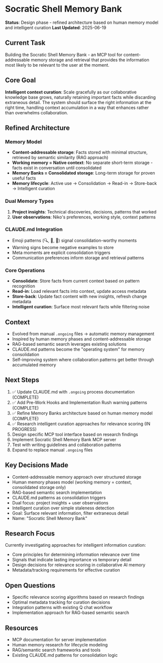 # Socratic Shell Memory Bank

**Status**: Design phase - refined architecture based on human memory model and intelligent curation
**Last Updated**: 2025-06-19

## Current Task
Building the Socratic Shell Memory Bank - an MCP tool for content-addressable memory storage and retrieval that provides the information most likely to be relevant to the user at the moment.

## Core Goal
**Intelligent context curation**: Scale gracefully as our collaborative knowledge base grows, naturally retaining important facts while discarding extraneous detail. The system should surface the right information at the right time, handling context accumulation in a way that enhances rather than overwhelms collaboration.

## Refined Architecture

### Memory Model
- **Content-addressable storage**: Facts stored with minimal structure, retrieved by semantic similarity (RAG approach)
- **Working memory = Native context**: No separate short-term storage - facts exist in conversation until consolidated
- **Memory Banks = Consolidated storage**: Long-term storage for proven useful facts
- **Memory lifecycle**: Active use → Consolidation → Read-in → Store-back → Intelligent curation

### Dual Memory Types
1. **Project insights**: Technical discoveries, decisions, patterns that worked
2. **User observations**: Niko's preferences, working style, context patterns

### CLAUDE.md Integration
- Emoji patterns (🔍, 🎯, 🤔) signal consolidation-worthy moments
- Warning signs become negative examples to store
- Meta moments are explicit consolidation triggers
- Communication preferences inform storage and retrieval patterns

### Core Operations
- **Consolidate**: Store facts from current context based on pattern recognition
- **Read-in**: Load relevant facts into context, update access metadata
- **Store-back**: Update fact content with new insights, refresh change metadata
- **Intelligent curation**: Surface most relevant facts while filtering noise

## Context
- Evolved from manual `.ongoing` files → automatic memory management
- Inspired by human memory phases and content-addressable storage
- RAG-based semantic search leverages existing solutions
- CLAUDE.md patterns become the "operating system" for memory consolidation
- Self-improving system where collaboration patterns get better through accumulated memory

## Next Steps
1. ✅ Update CLAUDE.md with `.ongoing` process documentation (COMPLETE)
2. ✅ Add Pre-Work Hooks and Implementation Rush warning patterns (COMPLETE)
3. ✅ Refine Memory Banks architecture based on human memory model (COMPLETE)
4. ✅ Research intelligent curation approaches for relevance scoring (IN PROGRESS)
5. Design specific MCP tool interface based on research findings
6. Implement Socratic Shell Memory Bank MCP server
7. Test with writing guidelines and collaboration patterns
8. Expand to replace manual `.ongoing` files

## Key Decisions Made
- Content-addressable memory approach over structured storage
- Human memory phases model (working memory = context, consolidated storage only)
- RAG-based semantic search implementation
- CLAUDE.md patterns as consolidation triggers
- Dual focus: project insights + user observations
- Intelligent curation over simple staleness detection
- Goal: Surface relevant information, filter extraneous detail
- Name: "Socratic Shell Memory Bank"

## Research Focus
Currently investigating approaches for intelligent information curation:
- Core principles for determining information relevance over time
- Signals that indicate lasting importance vs temporary detail
- Design decisions for relevance scoring in collaborative AI memory
- Metadata/tracking requirements for effective curation

## Open Questions
- Specific relevance scoring algorithms based on research findings
- Optimal metadata tracking for curation decisions
- Integration patterns with existing Q chat workflow
- Implementation approach for RAG-based semantic search

## Resources
- MCP documentation for server implementation
- Human memory research for lifecycle modeling
- RAG/semantic search frameworks and tools
- Existing CLAUDE.md patterns for consolidation logic
